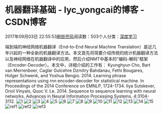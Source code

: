 
# 机器翻译基础 - lyc_yongcai的博客 - CSDN博客


2017年09月03日 22:55:53[刷街兜风](https://me.csdn.net/lyc_yongcai)阅读数：503个人分类：[深度学习																](https://blog.csdn.net/lyc_yongcai/article/category/6970795)


端到端的神经网络机器翻译（End-to-End Neural Machine Translation）是近几年兴起的一种全新的机器翻译方法。本文首先将简要介绍传统的统计机器翻译方法以及神经网络在机器翻译中的应用，然后介绍NMT中基本的“编码-解码”框架（Encoder-Decoder）。本文中，详细介绍的工作有：
Kyunghyun Cho, Bart van Merrenboer, Caglar Gulcehre Dzmitry Bahdanau, Fethi Bougares, Holger Schwenk, and Yoshua Bengio. 2014. Learning phrase representations using rnn encoder-decoder for statistical machine. In Proceedings of the 2014 Conference on EMNLP,
 1724-1734.
Ilya Sutskever, Oriol Vinyals, Quoc V. Le. 2014. Sequence to sequence learning with neural networks. Advances in Neural Information Processing Systems, 4:3104-3112.
![1](https://img-blog.csdn.net/20160405142124276)
![2](https://img-blog.csdn.net/20160405142134808)
![3](https://img-blog.csdn.net/20160405142230761)
![4](https://img-blog.csdn.net/20160405142239292)
![5](https://img-blog.csdn.net/20160405142248089)
![6](https://img-blog.csdn.net/20160405142257214)
![7](https://img-blog.csdn.net/20160405142306027)
![8](https://img-blog.csdn.net/20160405142313996)
![9](https://img-blog.csdn.net/20160405142324215)
![10](https://img-blog.csdn.net/20160405142333199)
![11](https://img-blog.csdn.net/20160405142343246)
![12](https://img-blog.csdn.net/20160405142351449)
![13](https://img-blog.csdn.net/20160405142400855)
![14](https://img-blog.csdn.net/20160405142409621)
![15](https://img-blog.csdn.net/20160405142416918)
![ref1](https://img-blog.csdn.net/20160405142425371)
![ref2](https://img-blog.csdn.net/20160405142442090)
![ref3](https://img-blog.csdn.net/20160405142433496)


